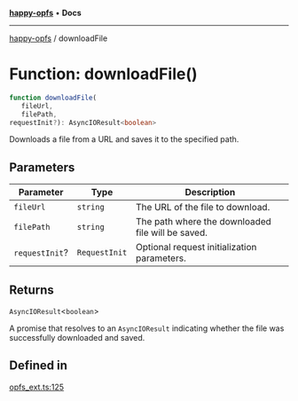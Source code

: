 [**happy-opfs**](../README.md) • **Docs**

***

[happy-opfs](../README.md) / downloadFile

# Function: downloadFile()

```ts
function downloadFile(
   fileUrl, 
   filePath, 
requestInit?): AsyncIOResult<boolean>
```

Downloads a file from a URL and saves it to the specified path.

## Parameters

| Parameter | Type | Description |
| ------ | ------ | ------ |
| `fileUrl` | `string` | The URL of the file to download. |
| `filePath` | `string` | The path where the downloaded file will be saved. |
| `requestInit`? | `RequestInit` | Optional request initialization parameters. |

## Returns

`AsyncIOResult`\<`boolean`\>

A promise that resolves to an `AsyncIOResult` indicating whether the file was successfully downloaded and saved.

## Defined in

[opfs\_ext.ts:125](https://github.com/JiangJie/happy-opfs/blob/7cd01910b3abb83abc0f7edbbf013c47ae6a060f/src/fs/opfs_ext.ts#L125)
